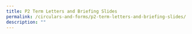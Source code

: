 ```yaml
---
title: P2 Term Letters and Briefing Slides
permalink: /circulars-and-forms/p2-term-letters-and-briefing-slides/
description: ""
---
```

